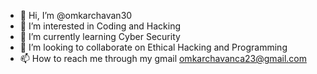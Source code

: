- 👋 Hi, I’m @omkarchavan30
- 👀 I’m interested in Coding and Hacking
- 🌱 I’m currently learning Cyber Security
- 💞️ I’m looking to collaborate on Ethical Hacking and Programming
- 📫 How to reach me through my gmail omkarchavanca23@gmail.com

<!---
omkarchavan30/omkarchavan30 is a ✨ special ✨ repository because its `README.md` (this file) appears on your GitHub profile.
You can click the Preview link to take a look at your changes.
--->
